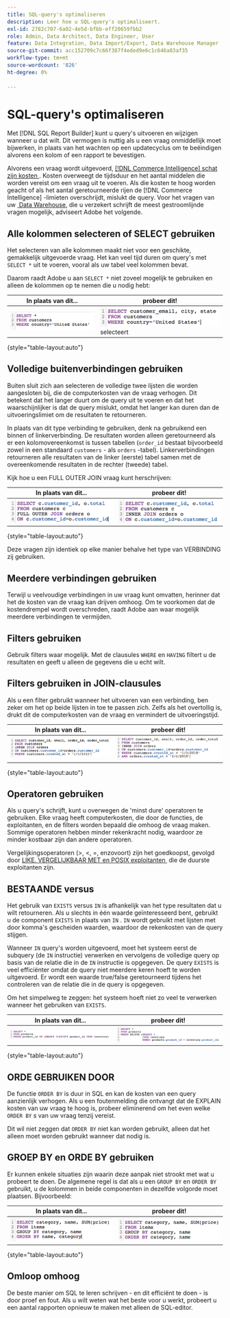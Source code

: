 ```yaml
---
title: SQL-query's optimaliseren
description: Leer hoe u SQL-query's optimaliseert.
exl-id: 2782c707-6a02-4e5d-bfbb-eff20659fbb2
role: Admin, Data Architect, Data Engineer, User
feature: Data Integration, Data Import/Export, Data Warehouse Manager
source-git-commit: acc152709c7c66f387f4eded9e6c1c646a83af35
workflow-type: tm+mt
source-wordcount: '826'
ht-degree: 0%

---
```


# SQL-query&#39;s optimaliseren

Met [!DNL SQL Report Builder] kunt u query&#39;s uitvoeren en wijzigen wanneer u dat wilt. Dit vermogen is nuttig als u een vraag onmiddellijk moet bijwerken, in plaats van het wachten op een updatecyclus om te beëindigen alvorens een kolom of een rapport te bevestigen.

Alvorens een vraag wordt uitgevoerd, [[!DNL Commerce Intelligence]  schat zijn kosten &#x200B;](https://experienceleague.adobe.com/docs/commerce-knowledge-base/kb/troubleshooting/miscellaneous/sql-queries-explain-cost-errors.html?lang=nl-NL). Kosten overweegt de tijdsduur en het aantal middelen die worden vereist om een vraag uit te voeren. Als die kosten te hoog worden geacht of als het aantal geretourneerde rijen de [!DNL Commerce Intelligence] -limieten overschrijdt, mislukt de query. Voor het vragen van uw [&#x200B; Data Warehouse &#x200B;](../data-analyst/data-warehouse-mgr/tour-dwm.md), die u verzekert schrijft de meest gestroomlijnde vragen mogelijk, adviseert Adobe het volgende.

## Alle kolommen selecteren of SELECT gebruiken

Het selecteren van alle kolommen maakt niet voor een geschikte, gemakkelijk uitgevoerde vraag. Het kan veel tijd duren om query&#39;s met `SELECT *` uit te voeren, vooral als uw tabel veel kolommen bevat.

Daarom raadt Adobe u aan `SELECT *` niet zoveel mogelijk te gebruiken en alleen de kolommen op te nemen die u nodig hebt:

| **In plaats van dit...** | **probeer dit!** |
|-----|-----|
| ![&#x200B; SQL vraag gebruikend UITGEZOCHTE asterisk &#x200B;](../../mbi/assets/Select_all_1.png) | ![&#x200B; SQL vraag die specifieke kolommen &#x200B;](../../mbi/assets/Select_all_2.png) selecteert |

{style="table-layout:auto"}

## Volledige buitenverbindingen gebruiken

Buiten sluit zich aan selecteren de volledige twee lijsten die worden aangesloten bij, die de computerkosten van de vraag verhogen. Dit betekent dat het langer duurt om de query uit te voeren en dat het waarschijnlijker is dat de query mislukt, omdat het langer kan duren dan de uitvoeringslimiet om de resultaten te retourneren.

In plaats van dit type verbinding te gebruiken, denk na gebruikend een binnen of linkerverbinding. De resultaten worden alleen geretourneerd als er een kolomovereenkomst is tussen tabellen (`order_id` bestaat bijvoorbeeld zowel in een standaard `customers` - als `orders` -tabel). Linkerverbindingen retourneren alle resultaten van de linker (eerste) tabel samen met de overeenkomende resultaten in de rechter (tweede) tabel.

Kijk hoe u een FULL OUTER JOIN vraag kunt herschrijven:

| **In plaats van dit...** | **probeer dit!** |
|-----|-----|
| ![&#x200B; SQL vraag met volledige buitenste toetreedt &#x200B;](../../mbi/assets/Full_Outer_Join_1.png) | ![&#x200B; SQL vraag met geoptimaliseerde toetreedt &#x200B;](../../mbi/assets/Full_Outer_Join_2.png) |

{style="table-layout:auto"}

Deze vragen zijn identiek op elke manier behalve het type van VERBINDING zij gebruiken.

## Meerdere verbindingen gebruiken

Terwijl u veelvoudige verbindingen in uw vraag kunt omvatten, herinner dat het de kosten van de vraag kan drijven omhoog. Om te voorkomen dat de kostendrempel wordt overschreden, raadt Adobe aan waar mogelijk meerdere verbindingen te vermijden.

## Filters gebruiken

Gebruik filters waar mogelijk. Met de clausules `WHERE` en `HAVING` filtert u de resultaten en geeft u alleen de gegevens die u echt wilt.

## Filters gebruiken in JOIN-clausules

Als u een filter gebruikt wanneer het uitvoeren van een verbinding, ben zeker om het op beide lijsten in toe te passen zich. Zelfs als het overtollig is, drukt dit de computerkosten van de vraag en vermindert de uitvoeringstijd.

| **In plaats van dit...** | **probeer dit!** |
|-----|-----|
| ![&#x200B; SQL vraag met WAAR de componentenfilter &#x200B;](../../mbi/assets/Join_filters_1.png) | ![&#x200B; SQL vraag met ON componentenfilter &#x200B;](../../mbi/assets/Join_filters_2.png) |

{style="table-layout:auto"}

## Operatoren gebruiken

Als u query&#39;s schrijft, kunt u overwegen de &#39;minst dure&#39; operatoren te gebruiken. Elke vraag heeft computerkosten, die door de functies, de exploitanten, en de filters worden bepaald die omhoog de vraag maken. Sommige operatoren hebben minder rekenkracht nodig, waardoor ze minder kostbaar zijn dan andere operatoren.

Vergelijkingsoperatoren (>, &lt;, =, enzovoort) zijn het goedkoopst, gevolgd door [&#x200B; LIKE. VERGELIJKBAAR MET en POSIX exploitanten &#x200B;](https://www.postgresql.org/docs/9.5/functions-matching.html) die de duurste exploitanten zijn.

## BESTAANDE versus

Het gebruik van `EXISTS` versus `IN` is afhankelijk van het type resultaten dat u wilt retourneren. Als u slechts in één waarde geïnteresseerd bent, gebruikt u de component `EXISTS` in plaats van `IN` . `IN` wordt gebruikt met lijsten met door komma&#39;s gescheiden waarden, waardoor de rekenkosten van de query stijgen.

Wanneer `IN` query&#39;s worden uitgevoerd, moet het systeem eerst de subquery (de `IN` instructie) verwerken en vervolgens de volledige query op basis van de relatie die in de `IN` instructie is opgegeven. De query `EXISTS` is veel efficiënter omdat de query niet meerdere keren hoeft te worden uitgevoerd. Er wordt een waarde true/false geretourneerd tijdens het controleren van de relatie die in de query is opgegeven.

Om het simpelweg te zeggen: het systeem hoeft niet zo veel te verwerken wanneer het gebruiken van `EXISTS`.

| **In plaats van dit...** | **probeer dit!** |
|-----|-----|
| ![&#x200B; SQL vraag die LINKS VERBINDT MET ONGELDIGE controle &#x200B;](../../mbi/assets/Exists_1.png) | ![&#x200B; SQL vraag gebruikend EXISTS clausule &#x200B;](../../mbi/assets/Exists_2.png) |

{style="table-layout:auto"}

## ORDE GEBRUIKEN DOOR

De functie `ORDER BY` is duur in SQL en kan de kosten van een query aanzienlijk verhogen. Als u een foutenmelding die ontvangt dat de EXPLAIN kosten van uw vraag te hoog is, probeer eliminerend om het even welke `ORDER BY` s van uw vraag tenzij vereist.

Dit wil niet zeggen dat `ORDER BY` niet kan worden gebruikt, alleen dat het alleen moet worden gebruikt wanneer dat nodig is.

## GROEP BY en ORDE BY gebruiken

Er kunnen enkele situaties zijn waarin deze aanpak niet strookt met wat u probeert te doen. De algemene regel is dat als u een `GROUP BY` en `ORDER BY` gebruikt, u de kolommen in beide componenten in dezelfde volgorde moet plaatsen. Bijvoorbeeld:

| **In plaats van dit...** | **probeer dit!** |
|-----|-----|
| ![&#x200B; SQL vraag met GROEP DOOR vóór filter &#x200B;](../../mbi/assets/Group_by_2.png) | ![&#x200B; SQL vraag met filter vóór GROUP DOOR &#x200B;](../../mbi/assets/Group_by_1.png) |

{style="table-layout:auto"}

## Omloop omhoog

De beste manier om SQL te leren schrijven - en dit efficiënt te doen - is door proef en fout. Als u wilt weten wat het beste voor u werkt, probeert u een aantal rapporten opnieuw te maken met alleen de SQL-editor.
